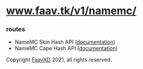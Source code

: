 # www.faav.tk/v1/namemc/

### routes
- NameMC Skin Hash API ([documentation](./skinhash.md))
- NameMC Cape Hash API ([documentation](./capehash.md))

Copyright [FaavXD](https://github.com/FaavXD) 2021, all rights reserved.
